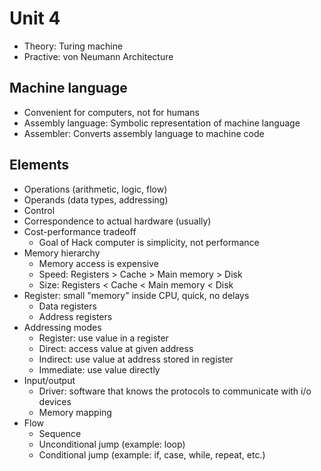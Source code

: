 # Unit 4

- Theory: Turing machine
- Practive: von Neumann Architecture

## Machine language

- Convenient for computers, not for humans
- Assembly language: Symbolic representation of machine language
- Assembler: Converts assembly language to machine code

## Elements

- Operations (arithmetic, logic, flow)
- Operands (data types, addressing)
- Control
- Correspondence to actual hardware (usually)
- Cost-performance tradeoff
    - Goal of Hack computer is simplicity, not performance
- Memory hierarchy
    - Memory access is expensive
    - Speed: Registers > Cache > Main memory > Disk
    - Size: Registers < Cache < Main memory < Disk
- Register: small "memory" inside CPU, quick, no delays
    - Data registers
    - Address registers
- Addressing modes
    - Register: use value in a register
    - Direct: access value at given address
    - Indirect: use value at address stored in register
    - Immediate: use value directly
- Input/output
    - Driver: software that knows the protocols to communicate with i/o devices
    - Memory mapping
- Flow
    - Sequence
    - Unconditional jump (example: loop)
    - Conditional jump (example: if, case, while, repeat, etc.)